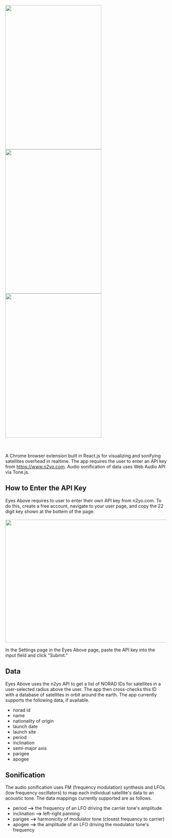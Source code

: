 <img style="float: center;" src="https://user-images.githubusercontent.com/10040486/58818124-558b7880-85fb-11e9-8af1-d5fb0a9ae7bf.png" width="300" height="450"> <img style="float: center;" src="https://user-images.githubusercontent.com/10040486/58818139-5d4b1d00-85fb-11e9-96e7-569d441a5cee.png" width="300" height="450"> <img style="float: center;" src="https://user-images.githubusercontent.com/10040486/58818148-63d99480-85fb-11e9-9185-78ca750d7185.png" width="300" height="450">

<br/><br/>
A Chrome browser extension built in React.js for visualizing and sonifying satellites overhead in realtime. The app requires the user to enter an API key 
from https://www.n2yo.com. Audio sonification of data uses Web Audio API via Tone.js.

## How to Enter the API Key

Eyes Above requires to user to enter their own API key from n2yo.com. To do this, create a free account, navigate to your user page, and copy the 22 digit key shown at the bottem of the page.
<br/><br/>
<img style="float: center;" src="https://user-images.githubusercontent.com/10040486/58820462-afdb0800-8600-11e9-9c1f-01fa1f990f52.jpg"  width="521" height="384">

In the Settings page in the Eyes Above page, paste the API key into the input field and click "Submit."

## Data

Eyes Above uses the n2yo API to get a list of NORAD IDs for satellites in a user-selected radius above the user. The app then cross-checks this ID with a database of satellites in orbit around the earth. 
The app currently supports the following data, if available.

* norad id
* name
* nationality of origin 
* launch date
* launch site
* period
* inclination
* semi-major axis
* parigee
* apogee

## Sonification

The audio sonification uses FM (frequency modulation) synthesis and LFOs (low frequency oscillators) to map each 
individual satellite's data to an acoustic tone. The data mappings currently supported are as follows.

* period <b>--></b> the frequency of an LFO driving the carrier tone's amplitude
* inclination <b>--></b> left-right panning
* parigee <b>--></b> harmonicity of modulator tone (closest frequency to carrier)
* apogee <b>--></b> the amplitude of an LFO driving the modulator tone's frequency
